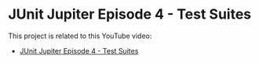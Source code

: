 <!---
 Licensed to the Apache Software Foundation (ASF) under one or more
 contributor license agreements.  See the NOTICE file distributed with
 this work for additional information regarding copyright ownership.
 The ASF licenses this file to You under the Apache License, Version 2.0
 (the "License"); you may not use this file except in compliance with
 the License.  You may obtain a copy of the License at

      http://www.apache.org/licenses/LICENSE-2.0

 Unless required by applicable law or agreed to in writing, software
 distributed under the License is distributed on an "AS IS" BASIS,
 WITHOUT WARRANTIES OR CONDITIONS OF ANY KIND, either express or implied.
 See the License for the specific language governing permissions and
 limitations under the License.
-->

# JUnit Jupiter Episode 4 - Test Suites

This project is related to this YouTube video:

* [JUnit Jupiter Episode 4 - Test Suites][video]
 
[video]: https://youtu.be/XXXXXXXXXX
[junit]: https://junit.org/junit5/

[maven]: https://maven.apache.org
